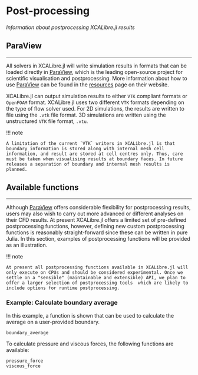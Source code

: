 # Post-processing
*Information about postprocessing XCALibre.jl results*

## ParaView
---

All solvers in XCALibre.jl will write simulation results in formats that can be loaded directly in [ParaView](https://www.paraview.org/), which is the leading open-source project for scientific visualisation and postprocessing. More information about how to use [ParaView](https://www.paraview.org/) can be found in the [resources](https://www.paraview.org/resources/) page on their website.

XCALibre.jl can output simulation results to either `VTK` compliant formats or `OpenFOAM` format. XCALibre.jl uses two different `VTK` formats depending on the type of flow solver used. For 2D simulations, the results are written to file using the `.vtk` file format. 3D simulations are written using the unstructured `VTK` file format, `.vtu`. 

!!! note

    A limitation of the current `VTK` writers in XCALibre.jl is that boundary information is stored along with internal mesh cell information, and result are stored at cell centres only. Thus, care must be taken when visualising results at boundary faces. In future releases a separation of boundary and internal mesh results is planned. 

## Available functions
---

Although [ParaView](https://www.paraview.org/) offers considerable flexibility for postprocessing results, users may also wish to carry out more advanced or different analyses on their CFD results. At present XCALibre.jl offers a limited set of pre-defined postprocessing functions, however, defining new custom postprocessing functions is reasonably straight-forward since these can be written in pure Julia. In this section, examples of postprocessing functions will be provided as an illustration. 

!!! note

    At present all postprocessing functions available in XCALibre.jl will only execute on CPUs and should be considered experimental. Once we settle on a "sensible" (maintainable and extensible) API, we plan to offer a larger selection of postprocessing tools  which are likely to include options for runtime postprocessing.

### Example: Calculate boundary average

In this example, a function is shown that can be used to calculate the average on a user-provided boundary. 

```@docs; canonical=false
boundary_average
```

To calculate pressure and viscous forces, the following functions are available:

```@docs; canonical=false
pressure_force
viscous_force
```
